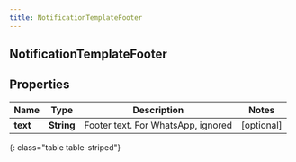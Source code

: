 ```yaml
---
title: NotificationTemplateFooter
---
```

## NotificationTemplateFooter


## Properties

| Name | Type | Description | Notes |
| ------------ | ------------- | ------------- | ------------- |
| **text** | <!----><!---->**String**<!----> | Footer text. For WhatsApp, ignored |  [optional] |
{: class="table table-striped"}



